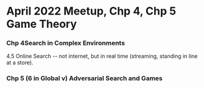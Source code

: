 # April 2022 Meetup, Chp 4, Chp 5 Game Theory  


### Chp 4Search in Complex Environments  

4.5 Online Search -- not internet, but in real time (streaming, standing in line at a store).  


### Chp 5 (6 in Global v) Adversarial Search and Games  

